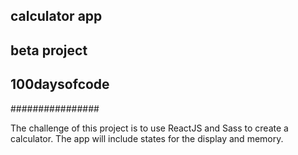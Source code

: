 ## calculator app
## beta project
## 100daysofcode
################

The challenge of this project is to use ReactJS and Sass to create a calculator.
The app will include states for the display and memory.
